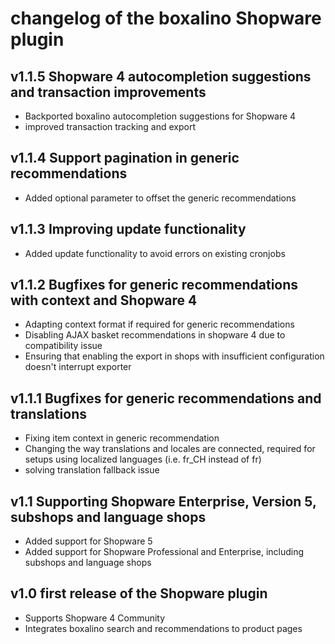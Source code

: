 # changelog of the boxalino Shopware plugin

## v1.1.5 Shopware 4 autocompletion suggestions and transaction improvements
* Backported boxalino autocompletion suggestions for Shopware 4
* improved transaction tracking and export

## v1.1.4 Support pagination in generic recommendations
* Added optional parameter to offset the generic recommendations

## v1.1.3 Improving update functionality
* Added update functionality to avoid errors on existing cronjobs

## v1.1.2 Bugfixes for generic recommendations with context and Shopware 4
* Adapting context format if required for generic recommendations
* Disabling AJAX basket recommendations in shopware 4 due to compatibility issue
* Ensuring that enabling the export in shops with insufficient configuration
  doesn't interrupt exporter

## v1.1.1 Bugfixes for generic recommendations and translations
* Fixing item context in generic recommendation
* Changing the way translations and locales are connected, required for setups
  using localized languages (i.e. fr_CH instead of fr)
* solving translation fallback issue

## v1.1 Supporting Shopware Enterprise, Version 5, subshops and language shops

* Added support for Shopware 5
* Added support for Shopware Professional and Enterprise, including subshops
  and language shops

## v1.0 first release of the Shopware plugin

* Supports Shopware 4 Community
* Integrates boxalino search and recommendations to product pages
